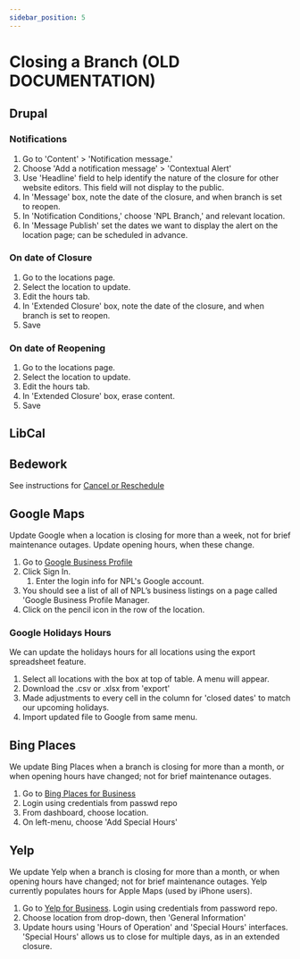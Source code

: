 ```yaml
---
sidebar_position: 5
---
```

# Closing a Branch (OLD DOCUMENTATION)

## Drupal

### Notifications
1. Go to 'Content' > 'Notification message.'
1. Choose 'Add a notification message' > 'Contextual Alert'
1. Use 'Headline' field to help identify the nature of the closure for other website editors. This field will not display to the public.
1. In 'Message' box, note the date of the closure, and when branch is set to reopen.
1. In 'Notification Conditions,' choose 'NPL Branch,' and relevant location.
1. In 'Message Publish' set the dates we want to display the alert on the location page; can be scheduled in advance.

### On date of Closure
1. Go to the locations page.
1. Select the location to update.
1. Edit the hours tab.
1. In 'Extended Closure' box, note the date of the closure, and when branch is set to reopen.
1. Save

### On date of Reopening
1. Go to the locations page.
1. Select the location to update.
1. Edit the hours tab.
1. In 'Extended Closure' box, erase content.
1. Save

## LibCal

## Bedework
See instructions for [Cancel or Reschedule](https://nashville-public-library.github.io/bedework-guide/docs/admin/cancel/)

## Google Maps
Update Google when a location is closing for more than a week, not for brief maintenance outages. Update opening hours, when these change.
1. Go to [Google Business Profile](https://business.google.com/)
1. Click Sign In.
   1. Enter the login info for NPL's Google account.
1. You should see a list of all of NPL’s business listings on a page called 'Google Business Profile Manager.
1. Click on the pencil icon in the row of the location.

### Google Holidays Hours
We can update the holidays hours for all locations using the export spreadsheet feature.
1. Select all locations with the box at top of table. A menu will appear.
1. Download the .csv or .xlsx from 'export'
1. Made adjustments to every cell in the column for 'closed dates' to match our upcoming holidays.
1. Import updated file to Google from same menu.

## Bing Places
We update Bing Places when a branch is closing for more than a month, or when opening hours have changed; not for brief maintenance outages.
1. Go to [Bing Places for Business](https://bingplaces.com)
1. Login using credentials from passwd repo
1. From dashboard, choose location.
1. On left-menu, choose 'Add Special Hours'

## Yelp
We update Yelp when a branch is closing for more than a month, or when opening hours have changed; not for brief maintenance outages. Yelp currently populates hours for Apple Maps (used by iPhone users).
1. Go to [Yelp for Business](https://biz.yelp.com). Login using credentials from password repo.
1. Choose location from drop-down, then 'General Information'
1. Update hours using 'Hours of Operation' and 'Special Hours' interfaces. 'Special Hours' allows us to close for multiple days, as in an extended closure.
